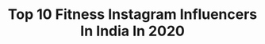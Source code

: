 ---
title: Top 10 Fitness Instagram Influencers In India In 2020
description: >-
  Find top fitness Instagram influencers in India in 2020. Most popular hashtags: #fashionblogger #fashion #ootd #mensfashion.
platform: Instagram
profiles:
  - username: "pappya_gaikwad_official"
    fullname: >-
      PapPya Gaikwad
    location: "India"
    followers: 1785451
    engagement: 947
    commentsToLikes: 0.062626
    avatar: "https://scontent-lht6-1.cdninstagram.com/v/t51.2885-19/s320x320/87353923_226901568467806_538592356367073280_n.jpg?_nc_ht=scontent-lht6-1.cdninstagram.com&_nc_ohc=S5DNc_dgrAwAX8QqERG&oh=ea8442cce7803f9d75ea33229eaacd9a&oe=5EBCA951"
    verified: false
    hashtags: "#stayhome, #tiktok, #handwashchallenge, #staysafe"
  - username: "aamir_khhan"
    fullname: >-
      AAMIR KHAN  Men's fashion
    location: "India"
    followers: 24950
    engagement: 684
    commentsToLikes: 0.090948
    avatar: "https://scontent-nrt1-1.cdninstagram.com/v/t51.2885-19/s320x320/87679447_488617912043773_6974122136663228416_n.jpg?_nc_ht=scontent-nrt1-1.cdninstagram.com&_nc_ohc=hhL-v3zQEUIAX-LGdA1&oh=914bf1e5bfc56fe0cd5e86097dc4ea30&oe=5EA44AFF"
    verified: false
    hashtags: "#delhi, #socialawareness, #influencerswanted, #caronavirus"
  - username: "the_indian_messieurs"
    fullname: >-
      Shivam Gupta | Men's Fashion
    location: "India"
    followers: 17834
    engagement: 1098
    commentsToLikes: 0.047510
    avatar: "https://scontent-ams4-1.cdninstagram.com/v/t51.2885-19/s320x320/91560507_2489466594501887_6607280694919954432_n.jpg?_nc_ht=scontent-ams4-1.cdninstagram.com&_nc_ohc=6A6svYkp8bIAX9PXmo1&oh=66d4dbd817d414477dd6b08a955004a0&oe=5EB9F688"
    verified: false
    hashtags: "#manmatters, #malemodel, #floraljewelry, #indianathlete"
  - username: "sidy.maurya"
    fullname: >-
      SIDY_MAURYA
    location: "India"
    followers: 4417
    engagement: 2299
    commentsToLikes: 0.084475
    avatar: "https://scontent-nrt1-1.cdninstagram.com/v/t51.2885-19/s320x320/82690589_180266056621707_1624924301469679616_n.jpg?_nc_ht=scontent-nrt1-1.cdninstagram.com&_nc_ohc=KrXv70IJRfgAX83kB8R&oh=3e2f1a384ee085e75f8b0291e9252503&oe=5EA420DC"
    verified: false
    hashtags: "#fashionista, #lifestyle, #mensstyle, #urbanwear"
  - username: "keyvanshahgholi.ifbbpro"
    fullname: >-
      keyvanshahgholi.ifbbpro
    location: "India"
    followers: 18810
    engagement: 1149
    commentsToLikes: 0.042367
    avatar: "https://scontent-ams4-1.cdninstagram.com/v/t51.2885-19/s320x320/26072284_1984401881828007_7710253808638492672_n.jpg?_nc_ht=scontent-ams4-1.cdninstagram.com&_nc_ohc=8IqE4zmOrqIAX9DlOiO&oh=16121fc851c7a044a661b949edcf7cea&oe=5EBA48B0"
    verified: false
    hashtags: "#strong, #fitlife, #sportclothing, #puruslabs"
  - username: "said_sergeyevich"
    fullname: >-
      Chestbrah
    location: "India"
    followers: 331810
    engagement: 336
    commentsToLikes: 0.032674
    avatar: "https://scontent-amt2-1.cdninstagram.com/v/t51.2885-19/s320x320/90492899_699289683943422_6739564914542641152_n.jpg?_nc_ht=scontent-amt2-1.cdninstagram.com&_nc_ohc=FYxywLaxCesAX8yrtd9&oh=de3762e51414ce4f9319545b192c688e&oe=5EBA753A"
    verified: false
    hashtags: ""
  - username: "bijendra_s"
    fullname: >-
      Bijendra Singh🇮🇳
    location: "India"
    followers: 24087
    engagement: 2629
    commentsToLikes: 0.031417
    avatar: "https://scontent-lhr8-1.cdninstagram.com/v/t51.2885-19/s320x320/26267362_721717621372276_9160217854186881024_n.jpg?_nc_ht=scontent-lhr8-1.cdninstagram.com&_nc_ohc=KKkIo3biBfQAX_x6jK9&oh=9df6d6e392958850f3f195b5240791cb&oe=5EBA9787"
    verified: false
    hashtags: "#beastmode, #npc, #dedication, #mensphysique"
  - username: "radhasrevolution"
    fullname: >-
      Radha Shah
    location: "India"
    followers: 38446
    engagement: 366
    commentsToLikes: 0.258042
    avatar: "https://scontent-lhr8-1.cdninstagram.com/v/t51.2885-19/s320x320/71519769_479556789568880_8236400234545020928_n.jpg?_nc_ht=scontent-lhr8-1.cdninstagram.com&_nc_ohc=IzggGrBOimQAX8IetNc&oh=8441205acbe05fd4e50a0c04cc7bb605&oe=5EBBB38D"
    verified: false
    hashtags: "#d1milano, #d1milanogirls"
  - username: "ayushi11110"
    fullname: >-
      Ayushi Rajput
    location: "India"
    followers: 19446
    engagement: 500
    commentsToLikes: 0.103605
    avatar: "https://instagram.fmkz1-1.fna.fbcdn.net/v/t51.2885-19/s320x320/80587914_581361392442384_1721565240337891328_n.jpg?_nc_ht=instagram.fmkz1-1.fna.fbcdn.net&_nc_ohc=9pRXIOHxKlQAX8qZ2wV&oh=8f1381bb4e0ab3079d9329704bbe2301&oe=5EB20CAF"
    verified: false
    hashtags: ""
  - username: "alphayash"
    fullname: >-
      Yash Sharma
    location: "India"
    followers: 29826
    engagement: 1422
    commentsToLikes: 0.024825
    avatar: "https://instagram.fvca1-1.fna.fbcdn.net/v/t51.2885-19/s320x320/88246797_702995593570611_8221362278436438016_n.jpg?_nc_ht=instagram.fvca1-1.fna.fbcdn.net&_nc_ohc=qCVwuwqRc5MAX8KeAwD&oh=37b522b84a21e0393eb55fda81cb5084&oe=5E92D15B"
    verified: false
    hashtags: ""
---